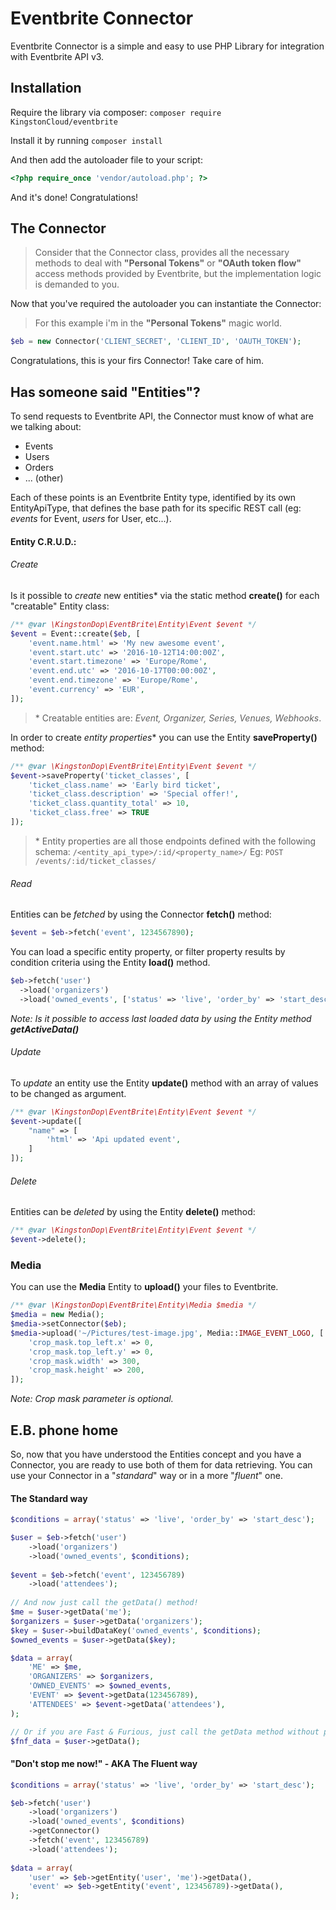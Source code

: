 Eventbrite Connector
====================

Eventbrite Connector is a simple and easy to use PHP Library for integration
with Eventbrite API v3.

## Installation ##
Require the library via composer: `composer require KingstonCloud/eventbrite`

Install it by running `composer install`

And then add the autoloader file to your script:
```php
<?php require_once 'vendor/autoload.php'; ?>
```
And it's done! Congratulations!

## The Connector ##

> Consider that the Connector class, provides all the necessary methods to deal
with **"Personal Tokens"** or **"OAuth token flow"** access methods provided by
Eventbrite, but the implementation logic is demanded to you. 

Now that you've required the autoloader you can instantiate the Connector:
> For this example i'm in the **"Personal Tokens"** magic world.

```php
$eb = new Connector('CLIENT_SECRET', 'CLIENT_ID', 'OAUTH_TOKEN');
```

Congratulations, this is your firs Connector! Take care of him.

## Has someone said "Entities"? ##
To send requests to Eventbrite API, the Connector must know of what are we
talking about:

 - Events
 - Users
 - Orders
 - ... (other)
 
Each of these points is an Eventbrite Entity type, identified by its own
EntityApiType, that defines the base path for its specific REST call
(eg: *events* for Event, *users* for User, etc...).

#### Entity C.R.U.D.: ####

###### Create ######

Is it possible to *create* new entities* via the static method 
**create()** for each "creatable" Entity class:

```php
/** @var \KingstonDop\EventBrite\Entity\Event $event */
$event = Event::create($eb, [
    'event.name.html' => 'My new awesome event',
    'event.start.utc' => '2016-10-12T14:00:00Z',
    'event.start.timezone' => 'Europe/Rome',
    'event.end.utc' => '2016-10-17T00:00:00Z',
    'event.end.timezone' => 'Europe/Rome',
    'event.currency' => 'EUR',
]);
```

> \* Creatable entities are: *Event, Organizer, Series, Venues, Webhooks*.

In order to create *entity properties** you can use the Entity **saveProperty()**
method:

```php
/** @var \KingstonDop\EventBrite\Entity\Event $event */
$event->saveProperty('ticket_classes', [
    'ticket_class.name' => 'Early bird ticket',
    'ticket_class.description' => 'Special offer!',
    'ticket_class.quantity_total' => 10,
    'ticket_class.free' => TRUE
]);
```

> \* Entity properties are all those endpoints defined with the following schema:
`/<entity_api_type>/:id/<property_name>/` Eg: `POST /events/:id/ticket_classes/`

###### Read ######

Entities can be *fetched* by using the Connector **fetch()** method:

```php
$event = $eb->fetch('event', 1234567890);
```

You can load a specific entity property, or filter property results by condition
criteria using the Entity **load()** method.

```php
$eb->fetch('user')
  ->load('organizers')
  ->load('owned_events', ['status' => 'live', 'order_by' => 'start_desc']);
```

*Note: Is it possible to access last loaded data by using the Entity method 
**getActiveData()***

###### Update ######
To *update* an entity use the Entity **update()** method with an array of values
to be changed as argument.

```php
/** @var \KingstonDop\EventBrite\Entity\Event $event */
$event->update([
    "name" => [
        'html' => 'Api updated event',
    ]
]);
```

###### Delete ######

Entities can be *deleted* by using the Entity **delete()** method:

```php
/** @var \KingstonDop\EventBrite\Entity\Event $event */
$event->delete();
```

### Media ###
You can use the **Media** Entity to **upload()** your files to Eventbrite.
```php
/** @var \KingstonDop\EventBrite\Entity\Media $media */
$media = new Media();
$media->setConnector($eb);
$media->upload('~/Pictures/test-image.jpg', Media::IMAGE_EVENT_LOGO, [
    'crop_mask.top_left.x' => 0,
    'crop_mask.top_left.y' => 0,
    'crop_mask.width' => 300,
    'crop_mask.height' => 200,
]);
```
*Note: Crop mask parameter is optional.*

## E.B. phone home ##
So, now that you have understood the Entities concept and you have a Connector,
you are ready to use both of them for data retrieving.
You can use your Connector in a "*standard*" way or in a more "*fluent*" one. 

#### The Standard way ####
```php
$conditions = array('status' => 'live', 'order_by' => 'start_desc');

$user = $eb->fetch('user')
    ->load('organizers')
    ->load('owned_events', $conditions);
    
$event = $eb->fetch('event', 123456789)
    ->load('attendees');
    
// And now just call the getData() method!
$me = $user->getData('me');
$organizers = $user->getData('organizers');
$key = $user->buildDataKey('owned_events', $conditions);
$owned_events = $user->getData($key);

$data = array(
    'ME' => $me,
    'ORGANIZERS' => $organizers,
    'OWNED_EVENTS' => $owned_events,
    'EVENT' => $event->getData(123456789),
    'ATTENDEES' => $event->getData('attendees'),
);

// Or if you are Fast & Furious, just call the getData method without params. 
$fnf_data = $user->getData();
```

#### "Don't stop me now!" - AKA The Fluent way ####
```php
$conditions = array('status' => 'live', 'order_by' => 'start_desc');

$eb->fetch('user')
    ->load('organizers')
    ->load('owned_events', $conditions)
    ->getConnector()
    ->fetch('event', 123456789)
    ->load('attendees');
    
$data = array(
    'user' => $eb->getEntity('user', 'me')->getData(),
    'event' => $eb->getEntity('event', 123456789)->getData(),
);
```
